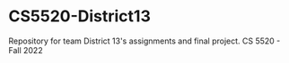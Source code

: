 # CS5520-District13
Repository for team District 13's assignments and final project. CS 5520 - Fall 2022

